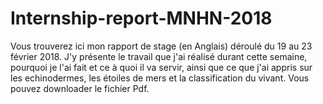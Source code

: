 # Internship-report-MNHN-2018
Vous trouverez ici mon rapport de stage (en Anglais) déroulé du 19 au 23 février 2018. J'y présente le travail que j'ai réalisé durant cette semaine, pourquoi je l'ai fait et ce à quoi il va servir, ainsi que ce que j'ai appris sur les echinodermes, les étoiles de mers et la classification du vivant.
Vous pouvez downloader le fichier Pdf.
